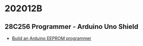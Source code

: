 # 202012B

## 28C256 Programmer - Arduino Uno Shield

- [Build an Arduino EEPROM programmer](https://www.youtube.com/watch?v=K88pgWhEb1M)

